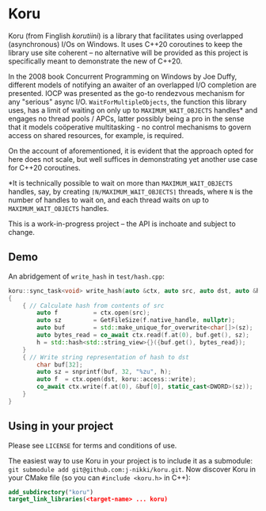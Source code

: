 ﻿# Koru
Koru (from Finglish *korutiini*) is a library that facilitates using overlapped (asynchronous) I/Os on Windows. It uses C++20 coroutines to keep the library use site coherent – no alternative will be provided as this project is specifically meant to demonstrate the new of C++20.

In the 2008 book Concurrent Programming on Windows by Joe Duffy, different models of notifying an awaiter of an overlapped I/O completion are presented. IOCP was presented as the go-to rendezvous mechanism for any "serious" async I/O. `WaitForMultipleObjects`, the function this library uses, has a limit of waiting on only up to `MAXIMUM_WAIT_OBJECTS` handles\* and engages no thread pools / APCs, latter possibly being a pro in the sense that it models coöperative multitasking - no control mechanisms to govern access on shared resources, for example, is required.

On the account of aforementioned, it is evident that the approach opted for here does not scale, but well suffices in demonstrating yet another use case for C++20 coroutines.

\*It is technically possible to wait on more than `MAXIMUM_WAIT_OBJECTS` handles, say, by creating `⌈N/MAXIMUM_WAIT_OBJECTS⌉` threads, where `N` is the number of handles to wait on, and each thread waits on up to `MAXIMUM_WAIT_OBJECTS` handles.

This is a work-in-progress project – the API is inchoate and subject to change.

## Demo

An abridgement of `write_hash` in `test/hash.cpp`:
```c++
koru::sync_task<void> write_hash(auto &ctx, auto src, auto dst, auto &h)
{
    { // Calculate hash from contents of src
        auto f          = ctx.open(src);
        auto sz         = GetFileSize(f.native_handle, nullptr);
        auto buf        = std::make_unique_for_overwrite<char[]>(sz);
        auto bytes_read = co_await ctx.read(f.at(0), buf.get(), sz);
        h = std::hash<std::string_view>{}({buf.get(), bytes_read});
    }
    { // Write string representation of hash to dst
        char buf[32];
        auto sz = snprintf(buf, 32, "%zu", h);
        auto f  = ctx.open(dst, koru::access::write);
        co_await ctx.write(f.at(0), &buf[0], static_cast<DWORD>(sz));
    }
}
```

## Using in your project

Please see `LICENSE` for terms and conditions of use.

The easiest way to use Koru in your project is to include it as a submodule: `git submodule add git@github.com:j-nikki/koru.git`. Now discover Koru in your CMake file (so you can `#include <koru.h>` in C++):
```cmake
add_subdirectory("koru")
target_link_libraries(<target-name> ... koru)
```
